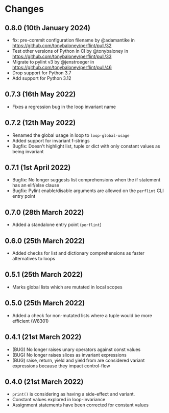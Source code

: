 # Changes

## 0.8.0 (10th January 2024)

* fix: pre-commit configuration filename by @adamantike in https://github.com/tonybaloney/perflint/pull/32
* Test other versions of Python in CI by @tonybaloney in https://github.com/tonybaloney/perflint/pull/33
* Migrate to pylint v3 by @jenstroeger in https://github.com/tonybaloney/perflint/pull/46
* Drop support for Python 3.7
* Add support for Python 3.12

## 0.7.3 (16th May 2022)

* Fixes a regression bug in the loop invariant name

## 0.7.2 (12th May 2022)

* Renamed the global usage in loop to `loop-global-usage`
* Added support for invariant f-strings
* Bugfix: Doesn't highlight list, tuple or dict with only constant values as being invariant

## 0.7.1 (1st April 2022)

* Bugfix: No longer suggests list comprehensions when the if statement has an elif/else clause
* Bugfix: Pylint enable/disable arguments are allowed on the `perflint` CLI entry point

## 0.7.0 (28th March 2022)

* Added a standalone entry point (`perflint`)

## 0.6.0 (25th March 2022)

* Added checks for list and dictionary comprehensions as faster alternatives to loops

## 0.5.1 (25th March 2022)

* Marks global lists which are mutated in local scopes

## 0.5.0 (25th March 2022)

* Added a check for non-mutated lists where a tuple would be more efficient (W8301)

## 0.4.1 (21st March 2022)

* (BUG) No longer raises unary operators against const values
* (BUG) No longer raises slices as invariant expressions
* (BUG) raise, return, yield and yield from are considered variant expressions because they impact control-flow

## 0.4.0 (21st March 2022)

* `print()` is considering as having a side-effect and variant.
* Constant values explored in loop-invariance
* Assignment statements have been corrected for constant values
